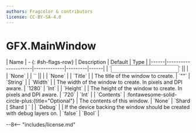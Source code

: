 ```yaml
---
authors: Fragcolor & contributors
license: CC-BY-SA-4.0
---
```



# GFX.MainWindow

<div class="sh-parameters" markdown="1">
| Name | - {: #sh-flags-row} | Description | Default | Type |
|------|---------------------|-------------|---------|------|
| `<input>` || | | `None` |
| `<output>` || | | `None` |
| `Title` |  | The title of the window to create. | `""` | `String` |
| `Width` |  | The width of the window to create. In pixels and DPI aware. | `1280` | `Int` |
| `Height` |  | The height of the window to create. In pixels and DPI aware. | `720` | `Int` |
| `Contents` | :fontawesome-solid-circle-plus:{title="Optional"}  | The contents of this window. | `None` | `Shard [ Shard ] ` |
| `Debug` |  | If the device backing the window should be created with debug layers on. | `false` | `Bool` |

</div>



--8<-- "includes/license.md"
